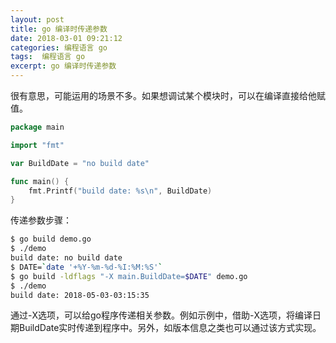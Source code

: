 ```yaml
---
layout: post
title: go 编译时传递参数
date: 2018-03-01 09:21:12
categories: 编程语言 go
tags:  编程语言 go
excerpt: go 编译时传递参数
---
```




很有意思，可能运用的场景不多。如果想调试某个模块时，可以在编译直接给他赋值。

```go
package main

import "fmt"

var BuildDate = "no build date"

func main() {
    fmt.Printf("build date: %s\n", BuildDate)
}
```

传递参数步骤：

```sh 
$ go build demo.go
$ ./demo
build date: no build date
$ DATE=`date '+%Y-%m-%d-%I:%M:%S'`
$ go build -ldflags "-X main.BuildDate=$DATE" demo.go
$ ./demo
build date: 2018-05-03-03:15:35
```
通过-X选项，可以给go程序传递相关参数。例如示例中，借助-X选项，将编译日期BuildDate实时传递到程序中。另外，如版本信息之类也可以通过该方式实现。
